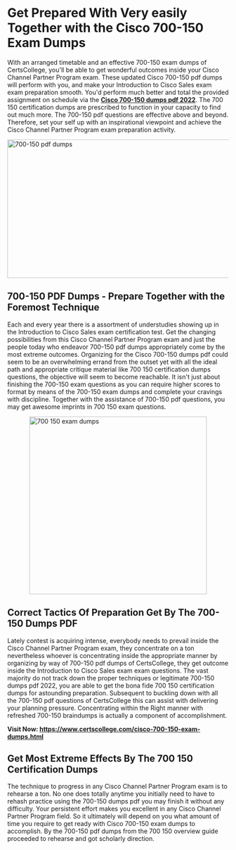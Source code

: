 <h1><strong>Get Prepared With Very easily Together with the Cisco 700-150 Exam Dumps&nbsp;</strong></h1>
<p><span style="font-weight: 400;">With an arranged timetable and an effective  700-150 exam dumps of CertsCollege, you'll be able to get wonderful outcomes inside your Cisco Channel Partner Program exam. These updated Cisco 700-150 pdf dumps will perform with you, and make your Introduction to Cisco Sales exam exam preparation smooth. You'd perform much better and total the provided assignment on schedule via the <strong><a href="https://www.certscollege.com/cisco-700-150-exam-dumps.html">Cisco 700-150 dumps pdf 2022</a></strong>. The 700 150 certification dumps are prescribed to function in your capacity to find out much more. The  700-150 pdf questions are effective above and beyond. Therefore, set your self up with an inspirational viewpoint and achieve the Cisco Channel Partner Program exam preparation activity.&nbsp;</span></p>
<p><span style="font-weight: 400;"><img style="display: block; margin-left: auto; margin-right: auto;" src="https://i.ibb.co/CPDK3ps/Yellow-and-Blue-Initiative-Blog-Banner.png" alt="700-150 pdf dumps" width="559" height="315" /></span></p>
<h2><strong>700-150 PDF Dumps - Prepare Together with the Foremost Technique</strong></h2>
<p><span style="font-weight: 400;">Each and every year there is a assortment of understudies showing up in the Introduction to Cisco Sales exam certification test. Get the changing possibilities from this Cisco Channel Partner Program exam and just the people today who endeavor 700-150 pdf dumps appropriately come by the most extreme outcomes. Organizing for the Cisco 700-150 dumps pdf could seem to be an overwhelming errand from the outset yet with all the ideal path and appropriate critique material like 700 150 certification dumps questions, the objective will seem to become reachable. It isn't just about finishing the 700-150 exam questions as you can require higher scores to format by means of the 700-150 exam dumps and complete your cravings with discipline. Together with the assistance of 700-150 pdf questions, you may get awesome imprints in 700 150 exam questions.</span></p>
<p><span style="font-weight: 400;"><a href="https://tinyurl.com/ybghx8vd"><img style="display: block; margin-left: auto; margin-right: auto;" src="https://i.ibb.co/9tMrhdY/Teacher-Appreciation-Invitation.png" alt="700 150 exam dumps " width="404" height="404" /></a></span></p>
<h2><strong>Correct Tactics Of Preparation Get By The 700-150 Dumps PDF</strong></h2>
<p><span style="font-weight: 400;">Lately contest is acquiring intense, everybody needs to prevail inside the Cisco Channel Partner Program exam, they concentrate on a ton nevertheless whoever is concentrating inside the appropriate manner by organizing by way of 700-150 pdf dumps of CertsCollege, they get outcome inside the Introduction to Cisco Sales exam exam questions. The vast majority do not track down the proper techniques or legitimate 700-150 dumps pdf 2022, you are able to get the bona fide 700 150 certification dumps for astounding preparation. Subsequent to buckling down with all the  700-150 pdf questions of CertsCollege this can assist with delivering your planning pressure. Concentrating within the Right manner with refreshed 700-150 braindumps is actually a component of accomplishment.</span></p>
<p><span style="font-weight: 400;"><strong>Visit Now: <a href="https://www.certscollege.com/cisco-700-150-exam-dumps.html">https://www.certscollege.com/cisco-700-150-exam-dumps.html</a></strong></span></p>
<h2><strong>Get Most Extreme Effects By The 700 150 Certification Dumps</strong></h2>
<p><span style="font-weight: 400;">The technique to progress in any Cisco Channel Partner Program exam is to rehearse a ton. No one does totally anytime you initially need to have to rehash practice using the 700-150 dumps pdf you may finish it without any difficulty. Your persistent effort makes you excellent in any Cisco Channel Partner Program field. So it ultimately will depend on you what amount of time you require to get ready with Cisco 700-150 exam dumps to accomplish. By the 700-150 pdf dumps from the 700 150 overview guide proceeded to rehearse and got scholarly direction.</span></p>
